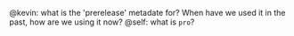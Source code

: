 @kevin: what is the 'prerelease' metadate for? When have we used it in the past, how are we using it now?
@self: what is `pro`?

